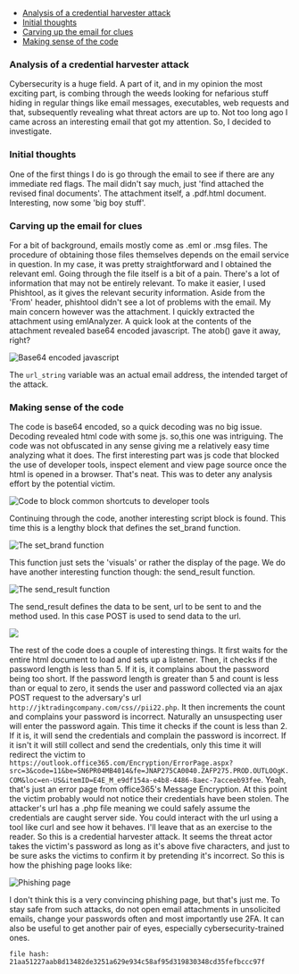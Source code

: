 - [Analysis of a credential harvester attack ](#Analysis-of-a-credential-harvester-attack)
- [Initial thoughts ](#Initial-thoughts)
- [Carving up the email for clues](#Carving-up-the-email-for-clues)
- [Making sense of the code](#Making-sense-of-the-code)


### Analysis of a credential harvester attack

Cybersecurity is a huge field. A part of it, and in my opinion the most exciting part, is combing through the weeds looking for nefarious stuff
hiding in regular things like email messages, executables, web requests and that, subsequently revealing what threat actors are up to. 
Not too long ago I came across an interesting email that got my attention. So, I decided to investigate.

### Initial thoughts

One of the first things I do is go through the email to see if there are any immediate red flags. The mail didn't say much, just 'find
attached the revised final documents'. The attachment itself, a .pdf.html document. Interesting, now some 'big boy stuff'.

### Carving up the email for clues

For a bit of background, emails mostly come as .eml or .msg files. The procedure of obtaining those files themselves depends on the 
email service in question. In my case, it was pretty straightforward and I obtained the relevant eml. Going through the file itself is 
a bit of a pain. There's a lot of information that may not be entirely relevant. To make it easier, I used Phishtool, as it gives 
the relevant security information. Aside from the 'From' header, phishtool didn't see a lot of problems with the email. My main concern 
however was the attachment. I quickly extracted the attachment using emlAnalyzer. A quick look at the contents of the attachment revealed 
base64 encoded javascript. The atob() gave it away, right?

![Base64 encoded javascript](/Screenshot5.png)

The `url_string` variable was an actual email address, the intended target of the attack.

### Making sense of the code

The code is base64 encoded, so a quick decoding was no big issue. Decoding revealed html code with some js. so,this one was 
intriguing. The code was not obfuscated in any sense giving me a relatively easy time analyzing what it does. The first interesting part 
was js code that blocked the use of developer tools, inspect element and view page source once the html is opened in a browser. 
That's neat. This was to deter any analysis effort by the potential victim.

![Code to block common shortcuts to developer tools](/Screenshot1.png)

Continuing through the code, another interesting script block is found. This time this is a lengthy
block that defines the set_brand function.

![The set_brand function](/Screenshot2.png)

This function just sets the 'visuals' or rather the display of the page. We do have another interesting function though: the send_result function.

![The send_result function](/Screenshot3.png)

The send_result defines the data to be sent, url to be sent to and the method used. In this case POST is used to send data to the url.

![](/Screenshot4.png)

The rest of the code does a couple of interesting things. It first waits for the entire html document to load and sets up a listener. Then, 
it checks if the password length is less than 5. If it is, it complains about the password being too short. If the password length is greater than 5
and count is less than or equal to zero, it sends the user and password collected via an ajax POST request to the adversary's url 
`http://jktradingcompany.com/css//pii22.php`. It then increments the count and complains your password is incorrect. Naturally an unsuspecting 
user will enter the password again. This time it checks if the count is less than 2. If it is, it will send the credentials and complain the password is incorrect.
If it isn't it will still collect and send the credentials, only this time it will redirect the victim to `https://outlook.office365.com/Encryption/ErrorPage.aspx?src=3&code=11&be=SN6PR04MB4014&fe=JNAP275CA0040.ZAFP275.PROD.OUTLOOgK.COM&loc=en-US&itemID=E4E_M_e9df154a-e4b8-4486-8aec-7acceeb93fee`. Yeah, 
that's just an error page from office365's Message Encryption. At this point the victim probably would not notice their credentials have been stolen.
The attacker's url has a .php file meaning we could safely assume the credentials are caught server side. You could interact with the url using a tool like curl 
and see how it behaves. I'll leave that as an exercise to the reader. So this is a credential harvester attack. It seems the threat actor takes the victim's password as 
long as it's above five characters, and just to be sure asks the victims to confirm it by pretending it's incorrect. So this is how the phishing page looks like:

![Phishing page](/Screenshot6.png)

I don't think this is a very convincing phishing page, but that's just me. To stay safe from such attacks, do not open email attachments in unsolicited emails,
change your passwords often and most importantly use 2FA. It can also be useful to get another pair of eyes, especially cybersecurity-trained ones.

`file hash: 21aa51227aab8d13482de3251a629e934c58af95d319830348cd35fefbccc97f`
